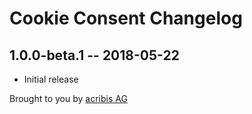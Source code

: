 # Cookie Consent Changelog

## 1.0.0-beta.1 -- 2018-05-22

* Initial release

Brought to you by [acribis AG](https://acribis.ch/)
